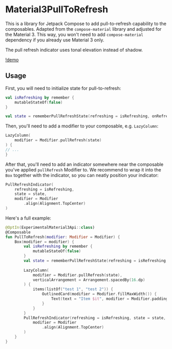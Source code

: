 # Material3PullToRefresh

This is a library for Jetpack Compose to add pull-to-refresh capability to the composables. Adapted from the `compose-material` library and adjusted for the Material 3. This way, you won't need to add `compose-material` dependency if you already use Material 3 only.

The pull refresh indicator uses tonal elevation instead of shadow.

[!demo](files/demo.webm)

## Usage

First, you will need to initialize state for pull-to-refresh:

```kotlin
val isRefreshing by remember {
    mutableStateOf(false)
}

val state = rememberPullRefreshState(refreshing = isRefreshing, onRefresh = {})
```

Then, you'll need to add a modifier to your composable, e.g. `LazyColumn`:

```kotlin
LazyColumn(
    modifier = Modifier.pullRefresh(state)
) {
// ...
}
```

After that, you'll need to add an indicator somewhere near the composable you've applied `pullRefresh` Modifier to. We recommend to wrap it into the `Box` together with the indicator, so you can neatly position your indicator:

```kotlin
PullRefreshIndicator(
    refreshing = isRefreshing, 
    state = state,
    modifier = Modifier
        .align(Alignment.TopCenter)
)
```

Here's a full example:

```kotlin
@OptIn(ExperimentalMaterial3Api::class)
@Composable
fun PullToRefresh(modifier: Modifier = Modifier) {
    Box(modifier = modifier) {
        val isRefreshing by remember {
            mutableStateOf(false)
        }
        val state = rememberPullRefreshState(refreshing = isRefreshing, onRefresh = {})
        
        LazyColumn(
            modifier = Modifier.pullRefresh(state),
            verticalArrangement = Arrangement.spacedBy(16.dp)
        ) {
            items(listOf("test 1", "test 2")) {
                OutlinedCard(modifier = Modifier.fillMaxWidth()) {
                    Text(text = "Item $it", modifier = Modifier.padding(16.dp))
                }
            }
        }
        PullRefreshIndicator(refreshing = isRefreshing, state = state,
            modifier = Modifier
                .align(Alignment.TopCenter)
        )
    }
}

```
